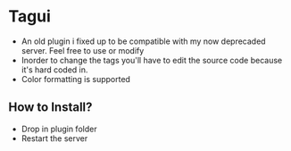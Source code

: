 # Tagui
- An old plugin i fixed up to be compatible with my now deprecaded server. Feel free to use or modify
- Inorder to change the tags you'll have to edit the source code because it's hard coded in.
- Color formatting is supported 

## How to Install?

* Drop in plugin folder
* Restart the server
